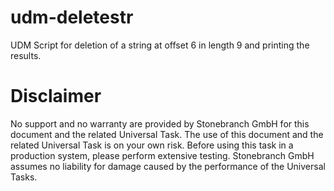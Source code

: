# udm-deletestr
UDM Script for deletion of a string at offset 6 in length 9 and printing the results.

# Disclaimer
No support and no warranty are provided by Stonebranch GmbH for this document and the related Universal Task. The use of this document and the related Universal Task is on your own risk.
Before using this task in a production system, please perform extensive testing. Stonebranch GmbH assumes no liability for damage caused by the performance of the Universal Tasks.
